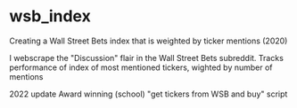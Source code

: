 # wsb_index
Creating a Wall Street Bets index that is weighted by ticker mentions (2020)

I webscrape the "Discussion" flair in the Wall Street Bets subreddit. Tracks performance of  index of most mentioned tickers, wighted by number of mentions

2022 update
Award winning (school) "get tickers from WSB and buy" script
